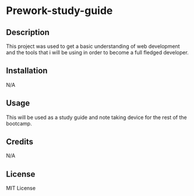 # Prework-study-guide

## Description

This project was used to get a basic understanding of web development and the tools that i will be using in order to become a full fledged developer.

## Installation

N/A

## Usage

This will be used as a study guide and note taking device for the rest of the bootcamp.

## Credits

N/A
## License

MIT License
